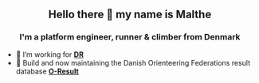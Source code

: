 <h2 align="center">Hello there 👋 my name is Malthe</h2>
<h3 align="center">I'm a platform engineer, runner & climber from Denmark</h3>

- 🏢 I’m working for **[DR](https://www.dr.dk/)**
- 🥈 Build and now maintaining the Danish Orienteering Federations result database **[O-Result](https://o-result.dk/)**
